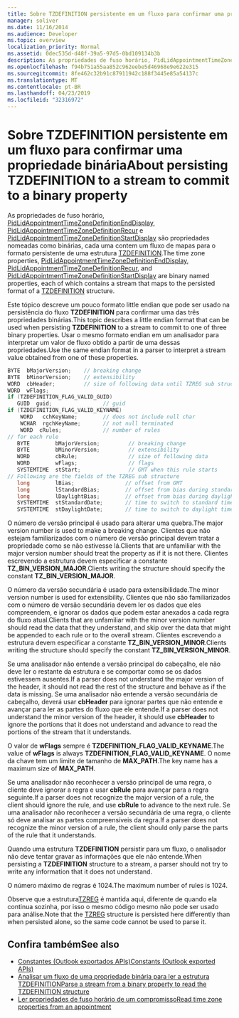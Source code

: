 ```yaml
---
title: Sobre TZDEFINITION persistente em um fluxo para confirmar uma propriedade binária
manager: soliver
ms.date: 11/16/2014
ms.audience: Developer
ms.topic: overview
localization_priority: Normal
ms.assetid: 0dec535d-d48f-39a5-97d5-0bd109134b3b
description: As propriedades de fuso horário, PidLidAppointmentTimeZoneDefinitionEndDisplay, PidLidAppointmentTimeZoneDefinitionRecur e PidLidAppointmentTimeZoneDefinitionStartDisplay são propriedades nomeadas como binárias, cada uma contem um fluxo de mapas para o formato persistente de uma estrutura TZDEFINITION.
ms.openlocfilehash: f94b751a55aa852c962eebe5d46968e9e622e315
ms.sourcegitcommit: 8fe462c32b91c87911942c188f3445e85a54137c
ms.translationtype: MT
ms.contentlocale: pt-BR
ms.lasthandoff: 04/23/2019
ms.locfileid: "32316972"
---
```

# <a name="about-persisting-tzdefinition-to-a-stream-to-commit-to-a-binary-property"></a><span data-ttu-id="4913c-103">Sobre TZDEFINITION persistente em um fluxo para confirmar uma propriedade binária</span><span class="sxs-lookup"><span data-stu-id="4913c-103">About persisting TZDEFINITION to a stream to commit to a binary property</span></span>

<span data-ttu-id="4913c-104">As propriedades de fuso horário, [PidLidAppointmentTimeZoneDefinitionEndDisplay](https://msdn.microsoft.com/library/7b6193cb-612b-408e-b9bc-285df313e2cc%28Office.15%29.aspx), [PidLidAppointmentTimeZoneDefinitionRecur](https://msdn.microsoft.com/library/52fd57a0-9e34-4452-9ecd-2acb454446c9%28Office.15%29.aspx) e [PidLidAppointmentTimeZoneDefinitionStartDisplay](https://msdn.microsoft.com/library/08239670-3211-420c-99d7-0056ed967cb8%28Office.15%29.aspx) são propriedades nomeadas como binárias, cada uma contem um fluxo de mapas para o formato persistente de uma estrutura [TZDEFINITION](tzdefinition.md).</span><span class="sxs-lookup"><span data-stu-id="4913c-104">The time zone properties, [PidLidAppointmentTimeZoneDefinitionEndDisplay](https://msdn.microsoft.com/library/7b6193cb-612b-408e-b9bc-285df313e2cc%28Office.15%29.aspx), [PidLidAppointmentTimeZoneDefinitionRecur](https://msdn.microsoft.com/library/52fd57a0-9e34-4452-9ecd-2acb454446c9%28Office.15%29.aspx), and [PidLidAppointmentTimeZoneDefinitionStartDisplay](https://msdn.microsoft.com/library/08239670-3211-420c-99d7-0056ed967cb8%28Office.15%29.aspx) are binary named properties, each of which contains a stream that maps to the persisted format of a [TZDEFINITION](tzdefinition.md) structure.</span></span> 
  
<span data-ttu-id="4913c-105">Este tópico descreve um pouco formato little endian que pode ser usado na persistência do fluxo **TZDEFINITION** para confirmar uma das três propriedades binárias.</span><span class="sxs-lookup"><span data-stu-id="4913c-105">This topic describes a little endian format that can be used when persisting **TZDEFINITION** to a stream to commit to one of three binary properties.</span></span> <span data-ttu-id="4913c-106">Usar o mesmo formato endian em um analisador para interpretar um valor de fluxo obtido a partir de uma dessas propriedades.</span><span class="sxs-lookup"><span data-stu-id="4913c-106">Use the same endian format in a parser to interpret a stream value obtained from one of these properties.</span></span> 
  
```cpp
BYTE  bMajorVersion;    // breaking change
BYTE  bMinorVersion;    // extensibility
WORD  cbHeader;         // size of following data until TZREG sub structure
WORD  wFlags;
if (TZDEFINITION_FLAG_VALID_GUID)
   GUID  guid;                // guid
if (TZDEFINITION_FLAG_VALID_KEYNAME)     
    WORD   cchKeyName;        // does not include null char
    WCHAR  rgchKeyName;       // not null terminated
    WORD  cRules;             // number of rules
// for each rule
   BYTE        bMajorVersion;         // breaking change
   BYTE        bMinorVersion;         // extensibility
   WORD        cbRule;                // size of following data
   WORD        wFlags;                // flags
   SYSTEMTIME  stStart;               // GMT when this rule starts
// Following are the fields of the TZREG sub structure
   long        lBias;                // offset from GMT
   long        lStandardBias;        // offset from bias during standard time
   long        lDaylightBias;        // offset from bias during daylight time
   SYSTEMTIME  stStandardDate;       // time to switch to standard time
   SYSTEMTIME  stDaylightDate;       // time to switch to daylight time
```

<span data-ttu-id="4913c-107">O número de versão principal é usado para alterar uma quebra.</span><span class="sxs-lookup"><span data-stu-id="4913c-107">The major version number is used to make a breaking change.</span></span> <span data-ttu-id="4913c-108">Clientes que não estejam familiarizados com o número de versão principal devem tratar a propriedade como se não estivesse lá.</span><span class="sxs-lookup"><span data-stu-id="4913c-108">Clients that are unfamiliar with the major version number should treat the property as if it is not there.</span></span> <span data-ttu-id="4913c-109">Clientes escrevendo a estrutura devem especificar a constante **TZ_BIN_VERSION_MAJOR**.</span><span class="sxs-lookup"><span data-stu-id="4913c-109">Clients writing the structure should specify the constant **TZ_BIN_VERSION_MAJOR**.</span></span> 
  
<span data-ttu-id="4913c-110">O número da versão secundária é usado para extensibilidade.</span><span class="sxs-lookup"><span data-stu-id="4913c-110">The minor version number is used for extensibility.</span></span> <span data-ttu-id="4913c-111">Clientes que não são familiarizados com o número de versão secundária devem ler os dados que eles compreendem, e ignorar os dados que podem estar anexados a cada regra do fluxo atual.</span><span class="sxs-lookup"><span data-stu-id="4913c-111">Clients that are unfamiliar with the minor version number should read the data that they understand, and skip over the data that might be appended to each rule or to the overall stream.</span></span> <span data-ttu-id="4913c-112">Clientes escrevendo a estrutura devem especificar a constante **TZ_BIN_VERSION_MINOR**.</span><span class="sxs-lookup"><span data-stu-id="4913c-112">Clients writing the structure should specify the constant **TZ_BIN_VERSION_MINOR**.</span></span> 
  
<span data-ttu-id="4913c-113">Se uma analisador não entende a versão principal do cabeçalho, ele não deve ler o restante da estrutura e se comportar como se os dados estivessem ausentes.</span><span class="sxs-lookup"><span data-stu-id="4913c-113">If a parser does not understand the major version of the header, it should not read the rest of the structure and behave as if the data is missing.</span></span> <span data-ttu-id="4913c-114">Se uma analisador não entende a versão secundária de cabeçalho, deverá usar **cbHeader** para ignorar partes que não entende e avançar para ler as partes do fluxo que ele entende.</span><span class="sxs-lookup"><span data-stu-id="4913c-114">If a parser does not understand the minor version of the header, it should use **cbHeader** to ignore the portions that it does not understand and advance to read the portions of the stream that it understands.</span></span> 
  
<span data-ttu-id="4913c-115">O valor de **wFlags** sempre é **TZDEFINITION_FLAG_VALID_KEYNAME**.</span><span class="sxs-lookup"><span data-stu-id="4913c-115">The value of **wFlags** is always **TZDEFINITION_FLAG_VALID_KEYNAME**.</span></span> <span data-ttu-id="4913c-116">O nome da chave tem um limite de tamanho de **MAX_PATH**.</span><span class="sxs-lookup"><span data-stu-id="4913c-116">The key name has a maximum size of **MAX_PATH**.</span></span> 
  
<span data-ttu-id="4913c-117">Se uma analisador não reconhecer a versão principal de uma regra, o cliente deve ignorar a regra e usar **cbRule** para avançar para a regra seguinte.</span><span class="sxs-lookup"><span data-stu-id="4913c-117">If a parser does not recognize the major version of a rule, the client should ignore the rule, and use **cbRule** to advance to the next rule.</span></span> <span data-ttu-id="4913c-118">Se uma analisador não reconhecer a versão secundária de uma regra, o cliente só deve analisar as partes compreensíveis da regra.</span><span class="sxs-lookup"><span data-stu-id="4913c-118">If a parser does not recognize the minor version of a rule, the client should only parse the parts of the rule that it understands.</span></span> 
  
<span data-ttu-id="4913c-119">Quando uma estrutura **TZDEFINITION** persistir para um fluxo, o analisador não deve tentar gravar as informações que ele não entende.</span><span class="sxs-lookup"><span data-stu-id="4913c-119">When persisting a **TZDEFINITION** structure to a stream, a parser should not try to write any information that it does not understand.</span></span> 
  
<span data-ttu-id="4913c-120">O número máximo de regras é 1024.</span><span class="sxs-lookup"><span data-stu-id="4913c-120">The maximum number of rules is 1024.</span></span>
  
<span data-ttu-id="4913c-121">Observe que a estrutura[TZREG](tzreg.md) é mantida aqui, diferente de quando ela continua sozinha, por isso o mesmo código mesmo não pode ser usado para análise.</span><span class="sxs-lookup"><span data-stu-id="4913c-121">Note that the [TZREG](tzreg.md) structure is persisted here differently than when persisted alone, so the same code cannot be used to parse it.</span></span> 
  
## <a name="see-also"></a><span data-ttu-id="4913c-122">Confira também</span><span class="sxs-lookup"><span data-stu-id="4913c-122">See also</span></span>

- [<span data-ttu-id="4913c-123">Constantes (Outlook exportados APIs)</span><span class="sxs-lookup"><span data-stu-id="4913c-123">Constants (Outlook exported APIs)</span></span>](constants-outlook-exported-apis.md)
- [<span data-ttu-id="4913c-124">Analisar um fluxo de uma propriedade binária para ler a estrutura TZDEFINITION</span><span class="sxs-lookup"><span data-stu-id="4913c-124">Parse a stream from a binary property to read the TZDEFINITION structure</span></span>](how-to-parse-stream-from-binary-property-to-read-tzdefinition-structure.md)
- [<span data-ttu-id="4913c-125">Ler propriedades de fuso horário de um compromisso</span><span class="sxs-lookup"><span data-stu-id="4913c-125">Read time zone properties from an appointment</span></span>](how-to-read-time-zone-properties-from-an-appointment.md)

